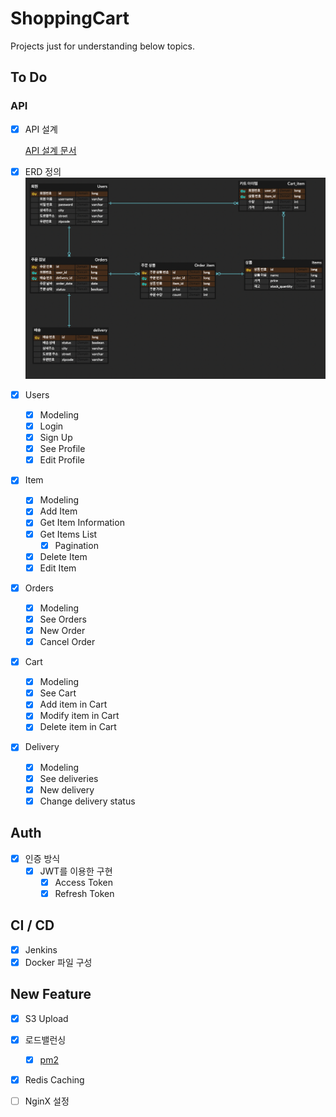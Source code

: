 # ShoppingCart

Projects just for understanding below topics.

## To Do

### API

- [x] API 설계 
  
  [API 설계 문서](files/API_V1_SPEC.pdf)
- [x] ERD 정의 
      ![erd](files/erd.png)

- [x] Users
  - [x] Modeling
  - [x] Login
  - [x] Sign Up
  - [x] See Profile
  - [x] Edit Profile

- [x] Item
  - [x] Modeling
  - [x] Add Item
  - [x] Get Item Information
  - [x] Get Items List
    - [x] Pagination
  - [x] Delete Item
  - [x] Edit Item

- [x] Orders
  - [x] Modeling
  - [x] See Orders
  - [x] New Order
  - [x] Cancel Order

- [x] Cart
  - [x] Modeling
  - [x] See Cart
  - [x] Add item in Cart
  - [x] Modify item in Cart
  - [x] Delete item in Cart

- [x] Delivery
  - [x] Modeling
  - [x] See deliveries
  - [x] New delivery
  - [x] Change delivery status

## Auth
- [x] 인증 방식
  - [x] JWT를 이용한 구현
    - [x] Access Token
    - [x] Refresh Token

## CI / CD
- [x] Jenkins
- [x] Docker 파일 구성

## New Feature
- [x] S3 Upload
- [x] 로드밸런싱
  - [x] [pm2](files/pm2.md)
- [x] Redis Caching
- [ ] NginX 설정
  
